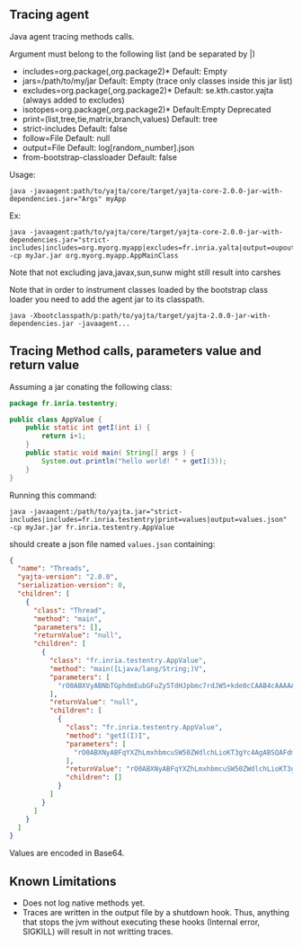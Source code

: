 ## Tracing agent

Java agent tracing methods calls.

Argument must belong to the following list (and be separated by |)
 * includes=org.package(,org.package2)* Default: Empty
 * jars=/path/to/my/jar Default: Empty (trace only classes inside this jar list)
 * excludes=org.package(,org.package2)* Default: se.kth.castor.yajta (always added to excludes)
 * isotopes=org.package(,org.package2)* Default:Empty Deprecated
 * print=(list,tree,tie,matrix,branch,values) Default: tree
 * strict-includes Default: false
 * follow=File Default: null
 * output=File Default: log[random_number].json
 * from-bootstrap-classloader Default: false

Usage:
```
java -javaagent:path/to/yajta/core/target/yajta-core-2.0.0-jar-with-dependencies.jar="Args" myApp 
```

Ex:
```
java -javaagent:path/to/yajta/core/target/yajta-core-2.0.0-jar-with-dependencies.jar="strict-includes|includes=org.myorg.myapp|excludes=fr.inria.yalta|output=oupout.json" -cp myJar.jar org.myorg.myapp.AppMainClass
```

Note that not excluding java,javax,sun,sunw might still result into carshes

Note that in order to instrument classes loaded by the bootstrap class loader you need to add the agent jar to its classpath.
```
java -Xbootclasspath/p:path/to/yajta/target/yajta-2.0.0-jar-with-dependencies.jar -javaagent...
```

## Tracing Method calls, parameters value and return value

Assuming a jar conating the following class:
```Java
package fr.inria.testentry;

public class AppValue {
    public static int getI(int i) {
        return i+1;
    }
    public static void main( String[] args ) {
        System.out.println("hello world! " + getI(3));
    }
}
```

Running this command:
```
java -javaagent:/path/to/yajta.jar="strict-includes|includes=fr.inria.testentry|print=values|output=values.json" -cp myJar.jar fr.inria.testentry.AppValue
```

should create a json file named `values.json` containing:
```JSON
{
  "name": "Threads",
  "yajta-version": "2.0.0",
  "serialization-version": 0,
  "children": [
    {
      "class": "Thread",
      "method": "main",
      "parameters": [],
      "returnValue": "null",
      "children": [
        {
          "class": "fr.inria.testentry.AppValue",
          "method": "main([Ljava/lang/String;)V",
          "parameters": [
            "rO0ABXVyABNbTGphdmEubGFuZy5TdHJpbmc7rdJW5+kde0cCAAB4cAAAAAA="
          ],
          "returnValue": "null",
          "children": [
            {
              "class": "fr.inria.testentry.AppValue",
              "method": "getI(I)I",
              "parameters": [
                "rO0ABXNyABFqYXZhLmxhbmcuSW50ZWdlchLioKT3gYc4AgABSQAFdmFsdWV4cgAQamF2YS5sYW5nLk51bWJlcoaslR0LlOCLAgAAeHAAAAAD"
              ],
              "returnValue": "rO0ABXNyABFqYXZhLmxhbmcuSW50ZWdlchLioKT3gYc4AgABSQAFdmFsdWV4cgAQamF2YS5sYW5nLk51bWJlcoaslR0LlOCLAgAAeHAAAAAE",
              "children": []
            }
          ]
        }
      ]
    }
  ]
}
```
Values are encoded in Base64.

## Known Limitations

 * Does not log native methods yet.
 * Traces are written in the output file by a shutdown hook. Thus, anything that stops the jvm without executing these hooks (Internal error, SIGKILL) will result in not writting traces.
